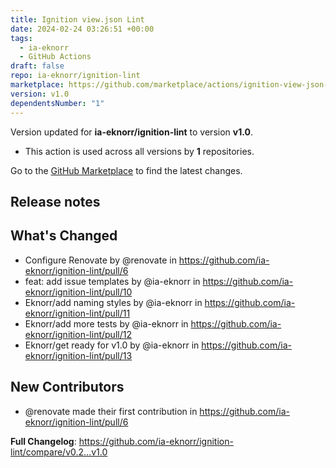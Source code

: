 ```yaml
---
title: Ignition view.json Lint
date: 2024-02-24 03:26:51 +00:00
tags:
  - ia-eknorr
  - GitHub Actions
draft: false
repo: ia-eknorr/ignition-lint
marketplace: https://github.com/marketplace/actions/ignition-view-json-lint
version: v1.0
dependentsNumber: "1"
---
```



Version updated for **ia-eknorr/ignition-lint** to version **v1.0**.
- This action is used across all versions by **1** repositories.

Go to the [GitHub Marketplace](https://github.com/marketplace/actions/ignition-view-json-lint) to find the latest changes.

## Release notes

## What's Changed
* Configure Renovate by @renovate in https://github.com/ia-eknorr/ignition-lint/pull/6
* feat: add issue templates by @ia-eknorr in https://github.com/ia-eknorr/ignition-lint/pull/10
* Eknorr/add naming styles by @ia-eknorr in https://github.com/ia-eknorr/ignition-lint/pull/11
* Eknorr/add more tests by @ia-eknorr in https://github.com/ia-eknorr/ignition-lint/pull/12
* Eknorr/get ready for v1.0 by @ia-eknorr in https://github.com/ia-eknorr/ignition-lint/pull/13

## New Contributors
* @renovate made their first contribution in https://github.com/ia-eknorr/ignition-lint/pull/6

**Full Changelog**: https://github.com/ia-eknorr/ignition-lint/compare/v0.2...v1.0
